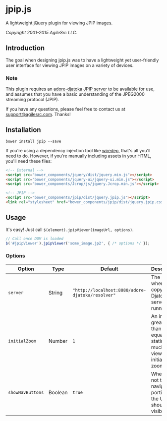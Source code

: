 # jpip.js

A lightweight jQuery plugin for viewing JPIP images.

*Copyright 2001-2015 AgileSrc LLC.*

## Introduction
The goal when designing jpip.js was to have a lightweight yet user-friendly user interface for viewing JPIP images on a variety of devices.

### Note
This plugin requires an [adore-djatoka JPIP server](http://sourceforge.net/apps/mediawiki/djatoka/index.php?title=Main_Page) to be available for use, and assumes that you have a basic understanding of the JPEG2000 streaming protocol (JPIP).

If you have any questions, please feel free to contact us at [support@agilesrc.com](mailto:support@agilesrc.com). Thanks!

## Installation
```
bower install jpip --save
```

If you're using a dependency injection tool like [wiredep](https://github.com/taptapship/wiredep.git), that's all you'll need to do. However, if you're manually including assets in your HTML, you'll need these files:

```html
<!-- External -->
<script src="bower_components/jquery/dist/jquery.min.js"></script>
<script src="bower_components/jquery-ui/jquery-ui.min.js"></script>
<script src="bower_components/Jcrop/js/jquery.Jcrop.min.js"></script>

<!-- JPIP -->
<script src="bower_components/jpip/dist/jquery.jpip.js"></script>
<link rel="stylesheet" href="bower_components/jpip/dist/jquery.jpip.css" />
```

## Usage
It's easy! Just call `$(element).jpipViewer(imageUrl, options)`.

```js
// Call once DOM is loaded
$('#jpipViewer').jpipViewer('some_image.jp2', { /* options */ });
```

### Options
| Option           | Type    | Default                                          | Description
| ------           | ------- | -------                                          | -----------
| `server`         | String  | `"http://localhost:8080/adore-djatoka/resolver"` | The path to where your copy of the Djatoka server is running.
| `initialZoom`    | Number  | `1`                                              | An integer greater than or equal to 1 stating how much the view should initially be zoomed in
| `showNavButtons` | Boolean | `true`                                           | Whether or not the navigation portion of the UI should be visible
